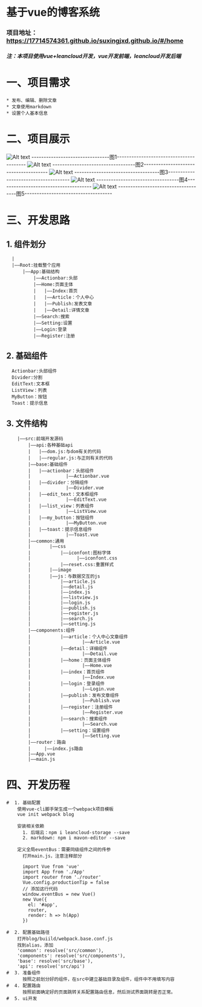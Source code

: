 # 基于vue的博客系统
### 项目地址：https://17714574361.github.io/suxingjxd.github.io/#/home
#####  注：本项目使用vue+leancloud开发，vue开发前端，leancloud开发后端
# 一、项目需求
    * 发布、编辑、删除文章
    * 文章使用markdown
    * 设置个人基本信息
# 二、项目展示
  ![Alt text](https://17714574361.github.io/suxingjxd.github.io/pic/1.png)
  --------------------------------图1----------------------------------------
  ![Alt text](https://17714574361.github.io/suxingjxd.github.io/pic/2.png)
  ----------------------------------图2--------------------------------------
  ![Alt text](https://17714574361.github.io/suxingjxd.github.io/pic/3.png)
  -----------------------------------图3-------------------------------------
  ![Alt text](https://17714574361.github.io/suxingjxd.github.io/pic/4.png)
  ----------------------------------图4--------------------------------------
  ![Alt text](https://17714574361.github.io/suxingjxd.github.io/pic/5.png)
  ------------------------------------图5------------------------------------
# 三、开发思路
  ## 1. 组件划分
      |
      |——Root:挂载整个应用
          |——App:基础结构
              |——Actionbar:头部
              |——Home:页面主体
              |   |——Index:首页
              |   |——Article：个人中心
              |   |——Publish:发表文章
              |   |——Detail:详情文章
              |——Search:搜索
              |——Setting:设置
              |——Login:登录
              |——Register:注册
  ## 2. 基础组件
      Actionbar:头部组件
      Divider:分割
      EditText:文本框
      ListView：列表
      MyButton：按钮
      Toast：提示信息
  ## 3. 文件结构
        |——src:前端开发源码
            |——api:各种基础api
            |   |——dom.js:与dom有关的代码
            |   |——regular.js:与正则有关的代码
            |——base:基础组件
            |   |——actionbar：头部组件
            |             |——Actionbar.vue
            |   |——divider：分隔组件
            |             |——Divider.vue
            |   |——edit_text：文本框组件
            |             |——EditText.vue
            |   |——list_view：列表组件
            |             |——ListView.vue
            |   |——my_button：按钮组件
            |             |——MyButton.vue
            |   |——toast：提示信息组件
            |             |——Toast.vue
            |——common:通用
            |       |——css
            |           |——iconfont:图标字体
            |                 |——iconfont.css
            |           |——reset.css:重置样式
            |       |——image
            |       |——js：与数据交互的js
            |           |——article.js
            |           |——detail.js
            |           |——index.js
            |           |——listview.js
            |           |——login.js
            |           |——publish.js
            |           |——register.js
            |           |——search.js
            |           |——setting.js
            |——components:组件
            |           |——article：个人中心文章组件
            |                   |——Article.vue
            |           |——detail：详细组件
            |                   |——Detail.vue
            |           |——home：页面主体组件
            |                   |——Home.vue
            |           |——index：首页组件
            |                   |——Index.vue
            |           |——login：登录组件
            |                   |——Login.vue
            |           |——publish：发布文章组件
            |                   |——Publish.vue
            |           |——register：注册组件
            |                   |——Register.vue
            |           |——search：搜索组件
            |                   |——Search.vue
            |           |——setting：设置组件
            |                   |——Setting.vue
            |——router：路由
            |     |——index.js路由
            |——App.vue
            |——main.js
 # 四、开发历程
    #  1. 基础配置
        使用vue-cli脚手架生成一个webpack项目模板
        vue init webpack blog
        
        安装相关依赖
          1. 后端云：npm i leancloud-storage --save
          2. markdown: npm i mavon-editor --save
         
        定义全局eventBus：需要同级组件之间的传参
          打开main.js，注意注释部分
          
          import Vue from 'vue'
          import App from './App'
          import router from './router'
          Vue.config.productionTip = false
          // 添加这行代码
          window.eventBus = new Vue()
          new Vue({
            el: '#app',
            router,
            render: h => h(App)
          })
          
    #  2. 配置基础路径
        打开blog/buiild/webpack.base.conf.js
        找到alias，添加
        'common': resolve('src/common'),
        'components': resolve('src/components'),
        'base': resolve('src/base'),
        'api': resolve('src/api')
    #  3. 准备组件
          按照之前划分好的组件，在src中建立基础目录及组件，组件中不用填写内容
    #  4. 配置路由
          按照前面确定好的页面跳转关系配置路由信息，然后测试界面跳转是否正常。
    #  5. ui开发
